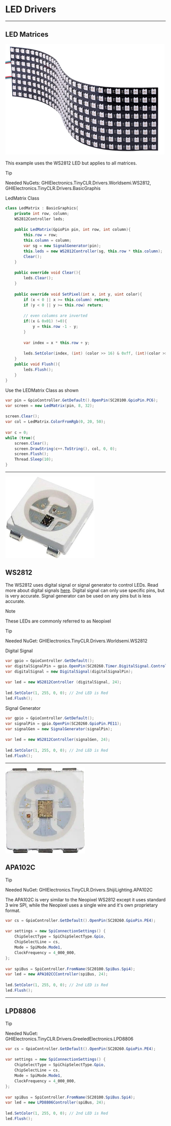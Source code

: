 # LED Drivers

---

## LED Matrices

![LED Matrix](./images/ledmatrices.jpg)

This example uses the WS2812 LED but applies to all matrices.

> [!TIP]
> Needed NuGets: GHIElectronics.TinyCLR.Drivers.Worldsemi.WS2812, GHIElectronics.TinyCLR.Drivers.BasicGraphis

LedMatrix Class
```cs
class LedMatrix : BasicGraphics{
    private int row, column;
    WS2812Controller leds;

    public LedMatrix(GpioPin pin, int row, int column){
        this.row = row;
        this.column = column;
        var sg = new SignalGenerator(pin);
        this.leds = new WS2812Controller(sg, this.row * this.column);           
        Clear();
    }

    public override void Clear(){
        leds.Clear();
    }

    public override void SetPixel(int x, int y, uint color){
        if (x < 0 || x >= this.column) return;
        if (y < 0 || y >= this.row) return;

        // even columns are inverted
        if((x & 0x01) !=0){
            y = this.row -1 - y;
        }
            
        var index = x * this.row + y;

        leds.SetColor(index, (int) (color >> 16) & 0xff, (int)(color >> 8) & 0xff, (int)(color >> 0) & 0xff);
    }
    public void Flush(){
        leds.Flush();
    }
}
```
Use the LEDMatrix Class as shown

```cs
var pin = GpioController.GetDefault().OpenPin(SC20100.GpioPin.PC6);
var screen = new LedMatrix(pin, 8, 32);

screen.Clear();
var col = LedMatrix.ColorFromRgb(0, 20, 50);

var c = 0;
while (true){
    screen.Clear();
    screen.DrawString(c++.ToString(), col, 0, 0);
    screen.Flush();
    Thread.Sleep(10);
}
```
---

![WS2812](./images/WS2812.jpg)

## WS2812

The WS2812 uses digital signal or signal generator to control LEDs. Read more about digital signals [here](../tutorials/signal-control.md). Digital signal can only use specific pins, but is very accurate. Signal generator can be used on any pins but is less accurate. 

> [!Note]
> These LEDs are commonly referred to as Neopixel

> [!TIP]
> Needed NuGet: GHIElectronics.TinyCLR.Drivers.Worldsemi.WS2812

Digital Signal
```cs
var gpio = GpioController.GetDefault();
var digitalSignalPin = gpio.OpenPin(SC20260.Timer.DigitalSignal.Controller5.PA0);
var digitalSignal = new DigitalSignal(digitalSignalPin);

var led = new WS2812Controller (digitalSignal, 24);

led.SetColor(1, 255, 0, 0); // 2nd LED is Red
led.Flush();
```

Signal Generator
```cs
var gpio = GpioController.GetDefault();
var signalPin = gpio.OpenPin(SC20260.GpioPin.PE11);
var signalGen = new SignalGenerator(signalPin);

var led = new WS2812Controller(signalGen, 24);

led.SetColor(1, 255, 0, 0); // 2nd LED is Red
led.Flush();
```

---

![APA102C](./images/APA102C.png)

## APA102C

> [!TIP]
> Needed NuGet: GHIElectronics.TinyCLR.Drivers.ShijiLighting.APA102C

The APA102C is very similar to the Neopixel WS2812 except it uses standard 3 wire SPI, while the Neopixel uses a single wire and it's own proprietary format. 

```cs
var cs = GpioController.GetDefault().OpenPin(SC20260.GpioPin.PE4);

var settings = new SpiConnectionSettings() {
    ChipSelectType = SpiChipSelectType.Gpio,
    ChipSelectLine = cs,
    Mode = SpiMode.Mode1,
    ClockFrequency = 4_000_000,
};

var spiBus = SpiController.FromName(SC20100.SpiBus.Spi4);
var led = new APA102CCController(spiBus, 24);

led.SetColor(1, 255, 0, 0); // 2nd LED is Red
led.Flush();
```


---
## LPD8806

> [!TIP]
> Needed NuGet: GHIElectronics.TinyCLR.Drivers.GreeledElectronics.LPD8806

```cs
var cs = GpioController.GetDefault().OpenPin(SC20260.GpioPin.PE4);

var settings = new SpiConnectionSettings() {
    ChipSelectType = SpiChipSelectType.Gpio,
    ChipSelectLine = cs,
    Mode = SpiMode.Mode1,
    ClockFrequency = 4_000_000,
};

var spiBus = SpiController.FromName(SC20100.SpiBus.Spi4);
var led = new LPD8806Controller(spiBus, 24);

led.SetColor(1, 255, 0, 0); // 2nd LED is Red
led.Flush();
```


